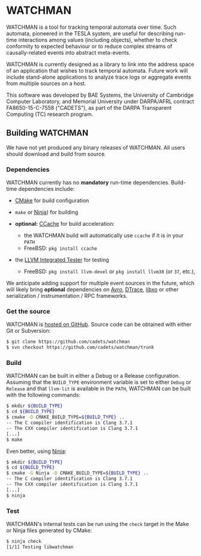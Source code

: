 # WATCHMAN

WATCHMAN is a tool for tracking temporal automata over time.
Such automata, pioneered in the TESLA system, are useful for describing
run-time interactions among values (including objects), whether to check
conformity to expected behaviour or to reduce complex streams of
causally-related events into abstract meta-events.

WATCHMAN is currently designed as a library to link into the address space of
an application that wishes to track temporal automata.
Future work will include stand-alone applications to analyze trace logs or
aggregate events from multiple sources on a host.

This software was developed by BAE Systems, the University of Cambridge
Computer Laboratory, and Memorial University under DARPA/AFRL contract
FA8650-15-C-7558 ("CADETS"), as part of the DARPA Transparent Computing
(TC) research program.


## Building WATCHMAN

We have not yet produced any binary releases of WATCHMAN.
All users should download and build from source.


### Dependencies

WATCHMAN currently has no **mandatory** run-time dependencies.
Build-time dependencies include:

* [CMake](https://cmake.org) for build configuration
* `make` or [Ninja](https://ninja-build.org)) for building
* **optional:** [CCache](https://ccache.samba.org) for build acceleration:
    * the WATCHMAN build will automatically use `ccache` if it is in your
      `PATH`
    * FreeBSD: `pkg install ccache`

* the [LLVM Integrated Tester](http://llvm.org/docs/CommandGuide/lit.html) for
  testing
    * FreeBSD: `pkg install llvm-devel` or `pkg install llvm38` (or `37`, etc.),

We anticipate adding support for multiple event sources in the future, which
will likely bring **optional** dependencies on [Avro](https://avro.apache.org),
[DTrace](http://dtrace.org),
[libxo](https://juniper.github.io/libxo/libxo-manual.html)
or other serialization / instrumentation / RPC frameworks.


### Get the source

WATCHMAN is [hosted on GitHub](https://github.com/cadets/watchman).
Source code can be obtained with either Git or Subversion:

```sh
$ git clone https://github.com/cadets/watchman
$ svn checkout https://github.com/cadets/watchman/trunk
```


### Build

WATCHMAN can be built in either a Debug or a Release configuration.
Assuming that the `BUILD_TYPE` environment variable is set to either
`Debug` or `Release` and that `llvm-lit` is available in the `PATH`,
WATCHMAN can be built with the following commands:

```sh
$ mkdir ${BUILD_TYPE}
$ cd ${BUILD_TYPE}
$ cmake -D CMAKE_BUILD_TYPE=${BUILD_TYPE} ..
-- The C compiler identification is Clang 3.7.1
-- The CXX compiler identification is Clang 3.7.1
[...]
$ make
```

Even better, using [Ninja](https://ninja-build.org):

```sh
$ mkdir ${BUILD_TYPE}
$ cd ${BUILD_TYPE}
$ cmake -G Ninja -D CMAKE_BUILD_TYPE=${BUILD_TYPE} ..
-- The C compiler identification is Clang 3.7.1
-- The CXX compiler identification is Clang 3.7.1
[...]
$ ninja
```


### Test

WATCHMAN's internal tests can be run using the `check` target in the
Make or Ninja files generated by CMake:

```sh
$ ninja check
[1/1] Testing libwatchman
```
